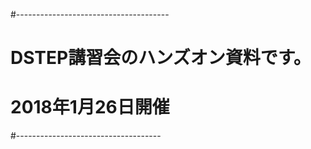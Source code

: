 #--------------------------------------
# DSTEP講習会のハンズオン資料です。
# 2018年1月26日開催
#------------------------------------
